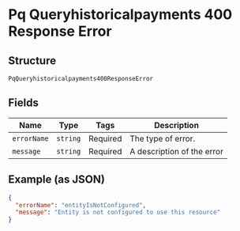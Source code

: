 
# Pq Queryhistoricalpayments 400 Response Error

## Structure

`PqQueryhistoricalpayments400ResponseError`

## Fields

| Name | Type | Tags | Description |
|  --- | --- | --- | --- |
| `errorName` | `string` | Required | The type of error. |
| `message` | `string` | Required | A description of the error |

## Example (as JSON)

```json
{
  "errorName": "entityIsNotConfigured",
  "message": "Entity is not configured to use this resource"
}
```


